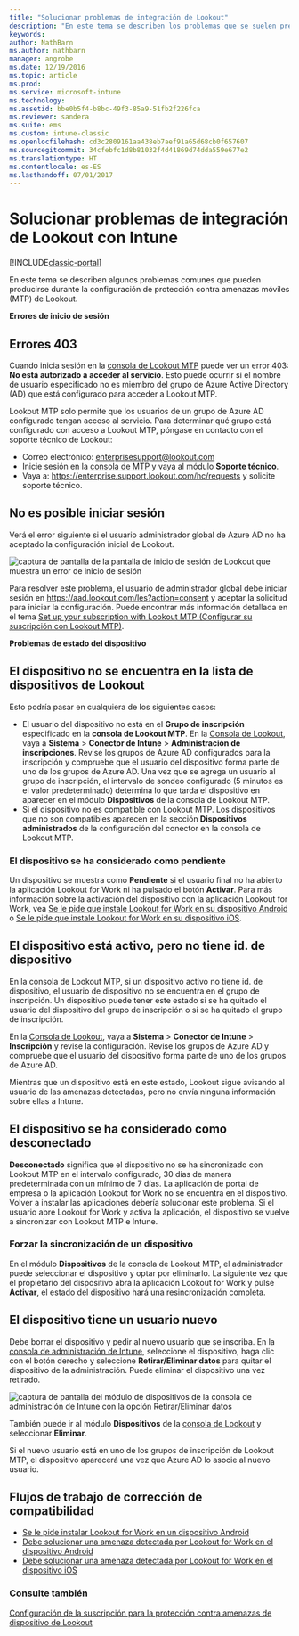 ```yaml
---
title: "Solucionar problemas de integración de Lookout"
description: "En este tema se describen los problemas que se suelen presentar durante la integración de Lookout"
keywords: 
author: NathBarn
ms.author: nathbarn
manager: angrobe
ms.date: 12/19/2016
ms.topic: article
ms.prod: 
ms.service: microsoft-intune
ms.technology: 
ms.assetid: bbe0b5f4-b8bc-49f3-85a9-51fb2f226fca
ms.reviewer: sandera
ms.suite: ems
ms.custom: intune-classic
ms.openlocfilehash: cd3c2809161aa438eb7aef91a65d68cb0f657607
ms.sourcegitcommit: 34cfebfc1d8b81032f4d41869d74dda559e677e2
ms.translationtype: HT
ms.contentlocale: es-ES
ms.lasthandoff: 07/01/2017
---
```

# <a name="troubleshoot-lookout-integration-with-intune"></a>Solucionar problemas de integración de Lookout con Intune

[!INCLUDE[classic-portal](../includes/classic-portal.md)]

En este tema se describen algunos problemas comunes que pueden producirse durante la configuración de protección contra amenazas móviles (MTP) de Lookout.

**Errores de inicio de sesión**

## <a name="403-errors"></a>Errores 403
Cuando inicia sesión en la [consola de Lookout MTP](https://aad.lookout.com) puede ver un error 403: **No está autorizado a acceder al servicio**. Esto puede ocurrir si el nombre de usuario especificado no es miembro del grupo de Azure Active Directory (AD) que está configurado para acceder a Lookout MTP.

Lookout MTP solo permite que los usuarios de un grupo de Azure AD configurado tengan acceso al servicio. Para determinar qué grupo está configurado con acceso a Lookout MTP, póngase en contacto con el soporte técnico de Lookout:

* Correo electrónico: enterprisesupport@lookout.com
* Inicie sesión en la [consola de MTP](http://aad.lookout.com) y vaya al módulo **Soporte técnico**.
* Vaya a: https://enterprise.support.lookout.com/hc/requests y solicite soporte técnico.

## <a name="unable-to-sign-in"></a>No es posible iniciar sesión
Verá el error siguiente si el usuario administrador global de Azure AD no ha aceptado la configuración inicial de Lookout.

![captura de pantalla de la pantalla de inicio de sesión de Lookout que muestra un error de inicio de sesión](../media/mtp/lookout-mtp-consent-not-accepted-error.png)

Para resolver este problema, el usuario de administrador global debe iniciar sesión en https://aad.lookout.com/les?action=consent y aceptar la solicitud para iniciar la configuración. Puede encontrar más información detallada en el tema [Set up your subscription with Lookout MTP (Configurar su suscripción con Lookout MTP)](../deploy-use/setup-your-lookout-mtd-subscription.md).

**Problemas de estado del dispositivo**

## <a name="device-missing-from-lookout-device-list"></a>El dispositivo no se encuentra en la lista de dispositivos de Lookout

Esto podría pasar en cualquiera de los siguientes casos:
* El usuario del dispositivo no está en el **Grupo de inscripción** especificado en la **consola de Lookout MTP**.  En la [Consola de Lookout](http://aad.lookout.com), vaya a **Sistema** > **Conector de Intune** > **Administración de inscripciones**.  Revise los grupos de Azure AD configurados para la inscripción y compruebe que el usuario del dispositivo forma parte de uno de los grupos de Azure AD.  Una vez que se agrega un usuario al grupo de inscripción, el intervalo de sondeo configurado (5 minutos es el valor predeterminado) determina lo que tarda el dispositivo en aparecer en el módulo **Dispositivos** de la consola de Lookout MTP.
* Si el dispositivo no es compatible con Lookout MTP.  Los dispositivos que no son compatibles aparecen en la sección **Dispositivos administrados** de la configuración del conector en la consola de Lookout MTP.

### <a name="device-reported-as-pending"></a>El dispositivo se ha considerado como **pendiente**

Un dispositivo se muestra como **Pendiente** si el usuario final no ha abierto la aplicación Lookout for Work ni ha pulsado el botón **Activar**. Para más información sobre la activación del dispositivo con la aplicación Lookout for Work, vea [Se le pide que instale Lookout for Work en su dispositivo Android](http://docs.microsoft.com/intune-user-help/you-are-prompted-to-install-lookout-for-work-android) o [Se le pide que instale Lookout for Work en su dispositivo iOS](https://docs.microsoft.com/intune-user-help/you-are-prompted-to-install-lookout-for-work-ios).

## <a name="device-whos-active-but-has-no-device-id"></a>El dispositivo está activo, pero no tiene id. de dispositivo
En la consola de Lookout MTP, si un dispositivo activo no tiene id. de dispositivo, el usuario de dispositivo no se encuentra en el grupo de inscripción. Un dispositivo puede tener este estado si se ha quitado el usuario del dispositivo del grupo de inscripción o si se ha quitado el grupo de inscripción.

En la [Consola de Lookout](http://aad.lookout.com), vaya a **Sistema** > **Conector de Intune** > **Inscripción** y revise la configuración.  Revise los grupos de Azure AD y compruebe que el usuario del dispositivo forma parte de uno de los grupos de Azure AD.

Mientras que un dispositivo está en este estado, Lookout sigue avisando al usuario de las amenazas detectadas, pero no envía ninguna información sobre ellas a Intune.

## <a name="device-reported-as-disconnected"></a>El dispositivo se ha considerado como **desconectado**

**Desconectado** significa que el dispositivo no se ha sincronizado con Lookout MTP en el intervalo configurado, 30 días de manera predeterminada con un mínimo de 7 días. La aplicación de portal de empresa o la aplicación Lookout for Work no se encuentra en el dispositivo. Volver a instalar las aplicaciones debería solucionar este problema. Si el usuario abre Lookout for Work y activa la aplicación, el dispositivo se vuelve a sincronizar con Lookout MTP e Intune.

### <a name="forcing-a-device-sync"></a>Forzar la sincronización de un dispositivo
En el módulo **Dispositivos** de la consola de Lookout MTP, el administrador puede seleccionar el dispositivo y optar por eliminarlo.   La siguiente vez que el propietario del dispositivo abra la aplicación Lookout for Work y pulse **Activar**, el estado del dispositivo hará una resincronización completa.

## <a name="device-has-a-new-user"></a>El dispositivo tiene un usuario nuevo
Debe borrar el dispositivo y pedir al nuevo usuario que se inscriba.  En la [consola de administración de Intune](https://manage.microsoft.com), seleccione el dispositivo, haga clic con el botón derecho y seleccione **Retirar/Eliminar datos** para quitar el dispositivo de la administración. Puede eliminar el dispositivo una vez retirado.

![captura de pantalla del módulo de dispositivos de la consola de administración de Intune con la opción Retirar/Eliminar datos](../media/mtp/mtp-retire-device-intune-console.png)

También puede ir al módulo **Dispositivos** de la [consola de Lookout](http://aad.lookout.com) y seleccionar **Eliminar**.

Si el nuevo usuario está en uno de los grupos de inscripción de Lookout MTP, el dispositivo aparecerá una vez que Azure AD lo asocie al nuevo usuario.

## <a name="compliance-remediation-workflows"></a>Flujos de trabajo de corrección de compatibilidad
- [Se le pide instalar Lookout for Work en un dispositivo Android]( http://docs.microsoft.com/intune-user-help/you-are-prompted-to-install-lookout-for-work-android)
- [Debe solucionar una amenaza detectada por Lookout for Work en el dispositivo Android](http://docs.microsoft.com/intune-user-help/you-need-to-resolve-a-threat-found-by-lookout-for-work-android)
- [Debe solucionar una amenaza detectada por Lookout for Work en el dispositivo iOS](https://docs.microsoft.com/intune-user-help/you-need-to-resolve-a-threat-found-by-lookout-for-work-ios)


### <a name="see-also"></a>Consulte también
[Configuración de la suscripción para la protección contra amenazas de dispositivo de Lookout](/intune-classic/deploy-use/set-up-your-subscription-with-lookout-mtp)
